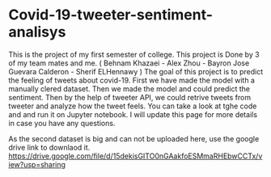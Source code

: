 # Covid-19-tweeter-sentiment-analisys
This is the project of my first semester of college. 
This project is Done by 3 of my team mates and me. ( Behnam Khazaei - Alex Zhou - Bayron Jose Guevara Calderon - Sherif ELHennawy )
The goal of this project is to predict the feeling of tweets about covid-19. 
First we have made the model with a manually clered dataset. Then we made the model and could predict the sentiment. Then by the help of tweeter API, we could retrive tweets from tweeter and analyze how the tweet feels.
You can take a look at tghe code and and run it on Jupyter notebook.
I will update this page for more details in case you have any questions.

As the second dataset is big and can not be uploaded here, use the google drive link to downlaod it. 
https://drive.google.com/file/d/15dekisGITO0nGAakfoESMmaRHEbwCCTx/view?usp=sharing


